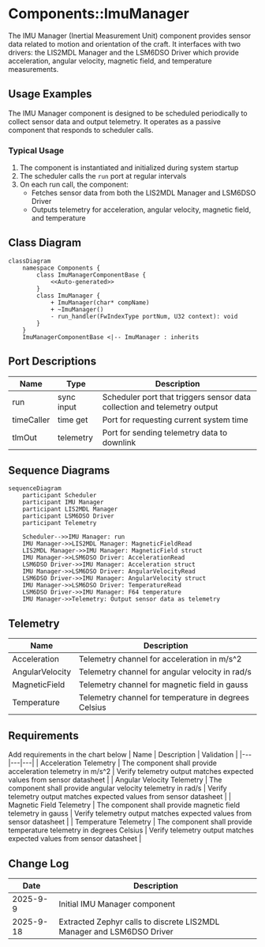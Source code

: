 # Components::ImuManager

The IMU Manager (Inertial Measurement Unit) component provides sensor data related to motion and orientation of the craft. It interfaces with two drivers: the LIS2MDL Manager and the LSM6DSO Driver which provide acceleration, angular velocity, magnetic field, and temperature measurements.

## Usage Examples

The IMU Manager component is designed to be scheduled periodically to collect sensor data and output telemetry. It operates as a passive component that responds to scheduler calls.

### Typical Usage

1. The component is instantiated and initialized during system startup
2. The scheduler calls the `run` port at regular intervals
3. On each run call, the component:
   - Fetches sensor data from both the LIS2MDL Manager and LSM6DSO Driver
   - Outputs telemetry for acceleration, angular velocity, magnetic field, and temperature

## Class Diagram

```mermaid
classDiagram
    namespace Components {
        class ImuManagerComponentBase {
            <<Auto-generated>>
        }
        class ImuManager {
            + ImuManager(char* compName)
            + ~ImuManager()
            - run_handler(FwIndexType portNum, U32 context): void
        }
    }
    ImuManagerComponentBase <|-- ImuManager : inherits
```

## Port Descriptions
| Name | Type | Description |
|---|---|---|
| run | sync input | Scheduler port that triggers sensor data collection and telemetry output |
| timeCaller | time get | Port for requesting current system time |
| tlmOut | telemetry | Port for sending telemetry data to downlink |

## Sequence Diagrams
```mermaid
sequenceDiagram
    participant Scheduler
    participant IMU Manager
    participant LIS2MDL Manager
    participant LSM6DSO Driver
    participant Telemetry

    Scheduler-->>IMU Manager: run
    IMU Manager->>LIS2MDL Manager: MagneticFieldRead
    LIS2MDL Manager->>IMU Manager: MagneticField struct
    IMU Manager->>LSM6DSO Driver: AccelerationRead
    LSM6DSO Driver->>IMU Manager: Acceleration struct
    IMU Manager->>LSM6DSO Driver: AngularVelocityRead
    LSM6DSO Driver->>IMU Manager: AngularVelocity struct
    IMU Manager->>LSM6DSO Driver: TemperatureRead
    LSM6DSO Driver->>IMU Manager: F64 temperature
    IMU Manager->>Telemetry: Output sensor data as telemetry
```

## Telemetry
| Name | Description |
|---|---|
| Acceleration | Telemetry channel for acceleration in m/s^2 |
| AngularVelocity | Telemetry channel for angular velocity in rad/s |
| MagneticField | Telemetry channel for magnetic field in gauss |
| Temperature | Telemetry channel for temperature in degrees Celsius |

## Requirements
Add requirements in the chart below
| Name | Description | Validation |
|---|---|---|
| Acceleration Telemetry | The component shall provide acceleration telemetry in m/s^2 | Verify telemetry output matches expected values from sensor datasheet |
| Angular Velocity Telemetry | The component shall provide angular velocity telemetry in rad/s | Verify telemetry output matches expected values from sensor datasheet |
| Magnetic Field Telemetry | The component shall provide magnetic field telemetry in gauss | Verify telemetry output matches expected values from sensor datasheet |
| Temperature Telemetry | The component shall provide temperature telemetry in degrees Celsius | Verify telemetry output matches expected values from sensor datasheet |

## Change Log
| Date | Description |
|---|---|
| 2025-9-9 | Initial IMU Manager component |
| 2025-9-18 | Extracted Zephyr calls to discrete LIS2MDL Manager and LSM6DSO Driver |
